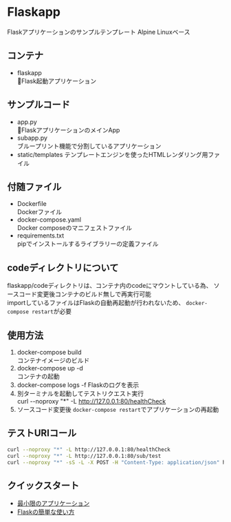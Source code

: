 # Flaskapp
Flaskアプリケーションのサンプルテンプレート
Alpine Linuxベース  

## コンテナ
- flaskapp  
  Flask起動アプリケーション

## サンプルコード
- app.py  
FlaskアプリケーションのメインApp
- subapp.py  
ブループリント機能で分割しているアプリケーション
- static/templates 
テンプレートエンジンを使ったHTMLレンダリング用ファイル

## 付随ファイル
- Dockerfile  
Dockerファイル
- docker-compose.yaml  
Docker composeのマニフェストファイル
- requirements.txt  
pipでインストールするライブラリーの定義ファイル

## codeディレクトリについて
flaskapp/codeディレクトリは、コンテナ内のcodeにマウントしている為、
ソースコード変更後コンテナのビルド無しで再実行可能  
importしているファイルはFlaskの自動再起動が行われないため、
```docker-compose restart```が必要

## 使用方法
1. docker-compose build  
コンテナイメージのビルド 
2. docker-compose up -d  
コンテナの起動
3. docker-compose logs -f 
Flaskのログを表示
4. 別ターミナルを起動してテストリクエスト実行  
curl --noproxy "*" -L http://127.0.0.1:80/healthCheck
5. ソースコード変更後
```docker-compose restart```でアプリケーションの再起動

 ## テストURIコール
 ```bash
curl --noproxy "*" -L http://127.0.0.1:80/healthCheck
curl --noproxy "*" -L http://127.0.0.1:80/sub/test
curl --noproxy "*" -sS -L -X POST -H "Content-Type: application/json" http://127.0.0.1:80/sub/test  -d @./sample.json
```

## クイックスタート
 - [最小限のアプリケーション](https://flask.palletsprojects.com/en/1.1.x/quickstart/#a-minimal-application)
 - [Flaskの簡単な使い方](https://qiita.com/zaburo/items/5091041a5afb2a7dffc8)
